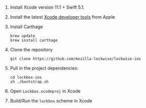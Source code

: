 1. Install Xcode version 11.1 + Swift 5.1.

2. Install the latest [Xcode developer tools](https://developer.apple.com/xcode/downloads/) from Apple

3. Install Carthage

    ```
    brew update
    brew install carthage
    ```

4. Clone the repository

    ```
    git clone https://github.com/mozilla-lockwise/lockwise-ios
    ```

5. Pull in the project dependencies:

    ```
    cd lockbox-ios
    sh ./bootstrap.sh
    ```

6. Open `Lockbox.xcodeproj` in Xcode

7. Build/Run the `lockbox` scheme in Xcode
